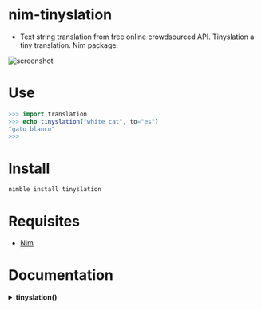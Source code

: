 # nim-tinyslation

- Text string translation from free online crowdsourced API.
Tinyslation a tiny translation. Nim package.

![screenshot](https://source.unsplash.com/Oxl_KBNqxGA/800x402 "Illustrative Photo by https://unsplash.com/@foxfox")


# Use

```nim
>>> import translation
>>> echo tinyslation("white cat", to="es")  
"gato blanco"
>>>
```


# Install

```
nimble install tinyslation
```


# Requisites

- [Nim](https://nim-lang.org)


# Documentation

<details>
    <summary><b>tinyslation()</b></summary>

**Description:**
Text string translation from [free online crowdsourced API](http://mymemory.translated.net).
The proc does not accept `char` only `string`.

**Arguments:**
- `text` A text to translate, `string` type, required.
- `to` A target language to translate on ISO 2-char language code, `string` type, eg. `"en"` or `"es"`, required.
- `from` A source language to translate on ISO 2-char language code, `string` type, eg. `"en"` or `"es"`, optional, defaults to `"en"`, required.
- `fallback_value` A fallback value to return when it fails, `string` type, optional,
if omitted and failed to translate then the same string will be returned, required.

**Returns:** A translated text string, `string` type.

</details>
